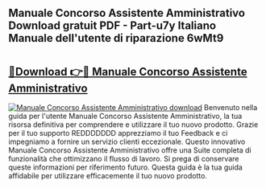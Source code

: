 ## Manuale Concorso Assistente Amministrativo Download gratuit PDF - Part-u7y Italiano Manuale dell'utente di riparazione 6wMt9

# <h2><a href="http://dfbny79.blite.top/?on=Manuale+Concorso+Assistente+Amministrativo">🔗Download 👉🔴 Manuale Concorso Assistente Amministrativo</a></h2>

[![Manuale Concorso Assistente Amministrativo download](https://i.imgur.com/lujVjoI.png)](http://dfbny79.blite.top/?on=Manuale+Concorso+Assistente+Amministrativo)
Benvenuto nella guida per l'utente Manuale Concorso Assistente Amministrativo, la tua risorsa definitiva per comprendere e utilizzare il tuo nuovo prodotto. Grazie per il tuo supporto REDDDDDDD apprezziamo il tuo Feedback e ci impegniamo a fornire un servizio clienti eccezionale. Questo innovativo Manuale Concorso Assistente Amministrativo offre una Suite completa di funzionalità che ottimizzano il flusso di lavoro. Si prega di conservare queste informazioni per riferimento futuro. Questa guida è la tua guida affidabile per utilizzare efficacemente il tuo nuovo prodotto.
